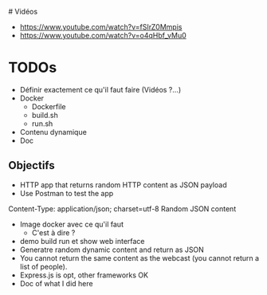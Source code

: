 # Vidéos
- https://www.youtube.com/watch?v=fSIrZ0Mmpis
- https://www.youtube.com/watch?v=o4qHbf_vMu0

# TODOs
- Définir exactement ce qu'il faut faire (Vidéos ?...)
- Docker
  - Dockerfile
  - build.sh
  - run.sh
- Contenu dynamique
- Doc

## Objectifs
- HTTP app that returns random HTTP content as JSON payload
- Use Postman to test the app

Content-Type: application/json; charset=utf-8
Random JSON content

- Image docker avec ce qu'il faut
  - C'est à dire ?
- demo build run et show web interface
- Generatre random dynamic content and return as JSON
- You cannot return the same content as the webcast (you cannot return a list of people).
- Express.js is opt, other frameworks OK
- Doc of what I did here
